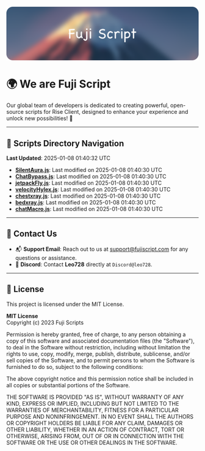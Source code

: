 ![Banner](.github/b.webp)

# 🌍 **We are Fuji Script**

Our global team of developers is dedicated to creating powerful, open-source scripts for Rise Client, designed to enhance your experience and unlock new possibilities! 🌟

---
<!-- SCRIPTS_NAVIGATION_START -->
## 📂 **Scripts Directory Navigation**

**Last Updated**: 2025-01-08 01:40:32 UTC

- **[SilentAura.js](scripts/SilentAura.js)**: Last modified on 2025-01-08 01:40:30 UTC
- **[ChatBypass.js](scripts/ChatBypass.js)**: Last modified on 2025-01-08 01:40:30 UTC
- **[jetpackFly.js](scripts/jetpackFly.js)**: Last modified on 2025-01-08 01:40:30 UTC
- **[velocityHylex.js](scripts/velocityHylex.js)**: Last modified on 2025-01-08 01:40:30 UTC
- **[chestxray.js](scripts/chestxray.js)**: Last modified on 2025-01-08 01:40:30 UTC
- **[bedxray.js](scripts/bedxray.js)**: Last modified on 2025-01-08 01:40:30 UTC
- **[chatMacro.js](scripts/chatMacro.js)**: Last modified on 2025-01-08 01:40:30 UTC

<!-- SCRIPTS_NAVIGATION_END -->

---

## 💬 **Contact Us**  
- 📬 **Support Email**: Reach out to us at [support@fujiscript.com](mailto:support@fujiscript.com) for any questions or assistance.  
- 💬 **Discord**: Contact **Leo728** directly at `Discord@leo728`.

---

## 📜 **License**

This project is licensed under the MIT License.  

**MIT License**  
Copyright (c) 2023 Fuji Scripts  

Permission is hereby granted, free of charge, to any person obtaining a copy of this software and associated documentation files (the "Software"), to deal in the Software without restriction, including without limitation the rights to use, copy, modify, merge, publish, distribute, sublicense, and/or sell copies of the Software, and to permit persons to whom the Software is furnished to do so, subject to the following conditions:  

The above copyright notice and this permission notice shall be included in all copies or substantial portions of the Software.  

THE SOFTWARE IS PROVIDED "AS IS", WITHOUT WARRANTY OF ANY KIND, EXPRESS OR IMPLIED, INCLUDING BUT NOT LIMITED TO THE WARRANTIES OF MERCHANTABILITY, FITNESS FOR A PARTICULAR PURPOSE AND NONINFRINGEMENT. IN NO EVENT SHALL THE AUTHORS OR COPYRIGHT HOLDERS BE LIABLE FOR ANY CLAIM, DAMAGES OR OTHER LIABILITY, WHETHER IN AN ACTION OF CONTRACT, TORT OR OTHERWISE, ARISING FROM, OUT OF OR IN CONNECTION WITH THE SOFTWARE OR THE USE OR OTHER DEALINGS IN THE SOFTWARE.  
